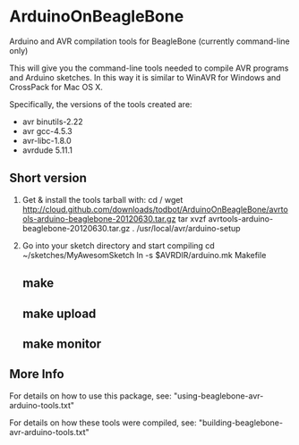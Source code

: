 ArduinoOnBeagleBone
===================

Arduino and AVR compilation tools for BeagleBone (currently command-line only)

This will give you the command-line tools needed to compile AVR programs
and Arduino sketches.  In this way it is similar to WinAVR for Windows and 
CrossPack for Mac OS X.

Specifically, the versions of the tools created are:
- avr binutils-2.22
- avr gcc-4.5.3
- avr-libc-1.8.0 
- avrdude 5.11.1


Short version
-------------

1. Get & install the tools tarball with:
    cd /
    wget http://cloud.github.com/downloads/todbot/ArduinoOnBeagleBone/avrtools-arduino-beaglebone-20120630.tar.gz
    tar xvzf avrtools-arduino-beaglebone-20120630.tar.gz
    . /usr/local/avr/arduino-setup

2. Go into your sketch directory and start compiling
    cd ~/sketches/MyAwesomSketch
    ln -s $AVRDIR/arduino.mk Makefile
    ## make
    ## make upload
    ## make monitor


More Info
---------

For details on how to use this package, see:
 "using-beaglebone-avr-arduino-tools.txt"

For details on how these tools were compiled, see:
  "building-beaglebone-avr-arduino-tools.txt"



